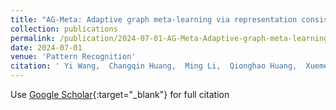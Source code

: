 ```yaml
---
title: "AG-Meta: Adaptive graph meta-learning via representation consistency over local subgraphs"
collection: publications
permalink: /publication/2024-07-01-AG-Meta-Adaptive-graph-meta-learning-via-representation-consistency-over-local-subgraphs
date: 2024-07-01
venue: 'Pattern Recognition'
citation: ' Yi Wang,  Changqin Huang,  Ming Li,  Qionghao Huang,  Xuemei Wu,  Jia Wu, &quot;AG-Meta: Adaptive graph meta-learning via representation consistency over local subgraphs.&quot; Pattern Recognition, 2024.'
---
```

Use [Google Scholar](https://scholar.google.com/scholar?q=AG+Meta:+Adaptive+graph+meta+learning+via+representation+consistency+over+local+subgraphs){:target="_blank"} for full citation